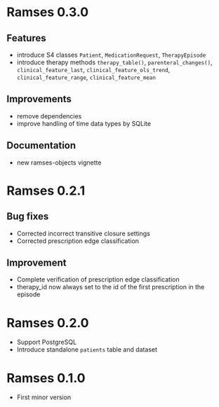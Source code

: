 
# Ramses 0.3.0

## Features

* introduce S4 classes `Patient`, `MedicationRequest`, `TherapyEpisode`
* introduce therapy methods `therapy_table()`, `parenteral_changes()`, `clinical_feature_last`, `clinical_feature_ols_trend`, `clinical_feature_range`, `clinical_feature_mean`

## Improvements

* remove dependencies
* improve handling of time data types by SQLite

## Documentation

* new ramses-objects vignette

# Ramses 0.2.1

## Bug fixes

* Corrected incorrect transitive closure settings
* Corrected prescription edge classification

## Improvement

* Complete verification of prescription edge classification
* therapy_id now always set to the id of the first prescription in the episode

# Ramses 0.2.0

* Support PostgreSQL
* Introduce standalone `patients` table and dataset

# Ramses 0.1.0

* First minor version